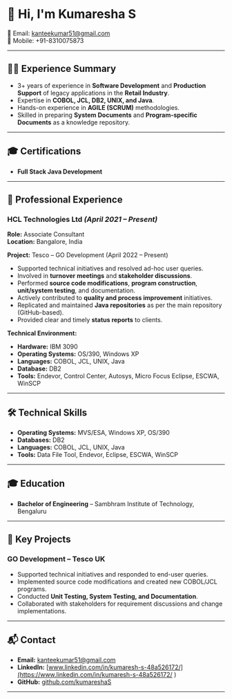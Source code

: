 # 👋 Hi, I'm Kumaresha S  

📧 Email: [kanteekumar51@gmail.com](mailto:kanteekumar51@gmail.com)  
📱 Mobile: +91-8310075873  

---

## 🧑‍💻 Experience Summary  
- 3+ years of experience in **Software Development** and **Production Support** of legacy applications in the **Retail Industry**.  
- Expertise in **COBOL, JCL, DB2, UNIX, and Java**.  
- Hands-on experience in **AGILE (SCRUM)** methodologies.  
- Skilled in preparing **System Documents** and **Program-specific Documents** as a knowledge repository.  

---

## 🎓 Certifications  
- **Full Stack Java Development**  

---

## 💼 Professional Experience  

### **HCL Technologies Ltd** *(April 2021 – Present)*  
**Role:** Associate Consultant  
**Location:** Bangalore, India  

**Project:** Tesco – GO Development (April 2022 – Present)  
- Supported technical initiatives and resolved ad-hoc user queries.  
- Involved in **turnover meetings** and **stakeholder discussions**.  
- Performed **source code modifications**, **program construction**, **unit/system testing**, and documentation.  
- Actively contributed to **quality and process improvement** initiatives.  
- Replicated and maintained **Java repositories** as per the main repository (GitHub-based).  
- Provided clear and timely **status reports** to clients.  

**Technical Environment:**  
- **Hardware:** IBM 3090  
- **Operating Systems:** OS/390, Windows XP  
- **Languages:** COBOL, JCL, UNIX, Java  
- **Database:** DB2  
- **Tools:** Endevor, Control Center, Autosys, Micro Focus Eclipse, ESCWA, WinSCP  

---

## 🛠 Technical Skills  
- **Operating Systems:** MVS/ESA, Windows XP, OS/390  
- **Databases:** DB2  
- **Languages:** COBOL, JCL, UNIX, Java  
- **Tools:** Data File Tool, Endevor, Eclipse, ESCWA, WinSCP  

---

## 🎓 Education  
- **Bachelor of Engineering** – Sambhram Institute of Technology, Bengaluru  

---

## 📂 Key Projects  
### **GO Development – Tesco UK**  
- Supported technical initiatives and responded to end-user queries.  
- Implemented source code modifications and created new COBOL/JCL programs.  
- Conducted **Unit Testing, System Testing, and Documentation**.  
- Collaborated with stakeholders for requirement discussions and change implementations.  

---

## 📬 Contact  
- **Email:** [kanteekumar51@gmail.com](mailto:kanteekumar51@gmail.com)  
- **LinkedIn:** [www.linkedin.com/in/kumaresh-s-48a526172/](https://www.linkedin.com/in/kumaresh-s-48a526172/
)  
- **GitHub:** [github.com/kumareshaS](https://github.com/kumareshaS)  

---
